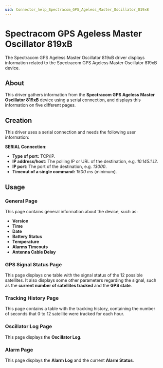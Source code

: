 ```yaml
---
uid: Connector_help_Spectracom_GPS_Ageless_Master_Oscillator_819xB
---
```


# Spectracom GPS Ageless Master Oscillator 819xB

The Spectracom GPS Ageless Master Oscillator 819xB driver displays information related to the Spectracom GPS Ageless Master Oscillator 819xB device.

## About

This driver gathers information from the **Spectracom GPS Ageless Master Oscillator 819xB** device using a serial connection, and displays this information on five different pages.

## Creation

This driver uses a serial connection and needs the following user information:

**SERIAL Connection:**

- **Type of port:** TCP/IP.
- **IP address/host**: The polling IP or URL of the destination, e.g. *10.145.1.12*.
- **IP port**: The port of the destination, e.g. *13000*.
- **Timeout of a single command:** *1500 ms* (minimum).

## Usage

### General Page

This page contains general information about the device, such as:

- **Version**
- **Time**
- **Date**
- **Battery Status**
- **Temperature**
- **Alarms Timeouts**
- **Antenna Cable Delay**

### GPS Signal Status Page

This page displays one table with the signal status of the 12 possible satellites. It also displays some other parameters regarding the signal, such as the **current number of satellites tracked** and the **GPS state**.

### Tracking History Page

This page contains a table with the tracking history, containing the number of seconds that 0 to 12 satellite were tracked for each hour.

### Oscillator Log Page

This page displays the **Oscillator Log**.

### Alarm Page

This page displays the **Alarm Log** and the current **Alarm Status**.
